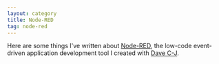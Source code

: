 ```yaml
---
layout: category
title: Node-RED
tag: node-red
---
```


Here are some things I've written about [Node-RED](https://nodered.org), the
low-code event-driven application development tool I created with [Dave C-J](https://twitter.com/ceejay).
